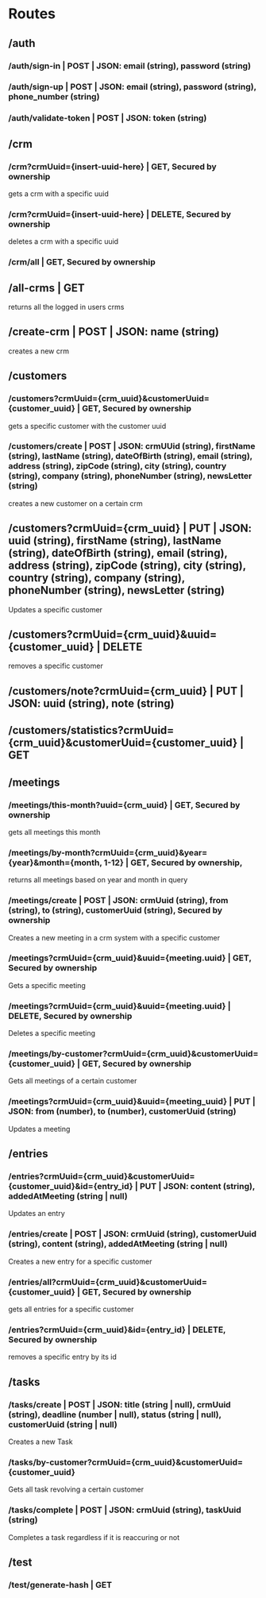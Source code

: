 
# Routes

## /auth
###  /auth/sign-in        | POST | JSON: email (string), password (string)
###  /auth/sign-up        | POST | JSON: email (string), password (string), phone_number (string)
###  /auth/validate-token | POST | JSON: token (string)

##  /crm
###     /crm?crmUuid={insert-uuid-here} | GET,  Secured by ownership 
gets a crm with a specific uuid
###     /crm?crmUuid={insert-uuid-here} | DELETE, Secured by ownership
deletes a crm with a specific uuid
###     /crm/all                     | GET, Secured by ownership




## /all-crms | GET
returns all the logged in users crms
## /create-crm | POST | JSON: name (string)
creates a new crm






## /customers
###     /customers?crmUuid={crm_uuid}&customerUuid={customer_uuid} | GET, Secured by ownership
gets a specific customer with the customer uuid
###     /customers/create | POST | JSON: crmUUid (string), firstName (string), lastName (string), dateOfBirth (string), email (string), address (string), zipCode (string), city (string), country (string), company (string), phoneNumber (string), newsLetter (string)
creates a new customer on a certain crm
##      /customers?crmUuid={crm_uuid} | PUT | JSON: uuid (string), firstName (string), lastName (string), dateOfBirth (string), email (string), address (string), zipCode (string), city (string), country (string), company (string), phoneNumber (string), newsLetter (string)
Updates a specific customer
##      /customers?crmUuid={crm_uuid}&uuid={customer_uuid} | DELETE
removes a specific customer
##      /customers/note?crmUuid={crm_uuid} | PUT | JSON: uuid (string), note (string)
##      /customers/statistics?crmUuid={crm_uuid}&customerUuid={customer_uuid} | GET


## /meetings
###     /meetings/this-month?uuid={crm_uuid} | GET, Secured by ownership
gets all meetings this month
###     /meetings/by-month?crmUuid={crm_uuid}&year={year}&month={month, 1-12} | GET, Secured by ownership, 
returns all meetings based on year and month in query
###     /meetings/create | POST | JSON: crmUuid (string), from (string), to (string), customerUuid (string), Secured by ownership
Creates a new meeting in a crm system with a specific customer
###     /meetings?crmUuid={crm_uuid}&uuid={meeting.uuid} | GET, Secured by ownership
Gets a specific meeting
###     /meetings?crmUuid={crm_uuid}&uuid={meeting.uuid} | DELETE, Secured by ownership
Deletes a specific meeting
###     /meetings/by-customer?crmUuid={crm_uuid}&customerUuid={customer_uuid} | GET, Secured by ownership
Gets all meetings of a certain customer
###     /meetings?crmUuid={crm_uuid}&uuid={meeting_uuid} | PUT | JSON: from (number), to (number), customerUuid (string)
Updates a meeting 




## /entries
###     /entries?crmUuid={crm_uuid}&customerUuid={customer_uuid}&id={entry_id} | PUT | JSON: content (string), addedAtMeeting (string | null)
Updates an entry
###     /entries/create | POST | JSON: crmUuid (string), customerUuid (string), content (string), addedAtMeeting (string | null)
Creates a new entry for a specific customer
###     /entries/all?crmUuid={crm_uuid}&customerUuid={customer_uuid} | GET, Secured by ownership
gets all entries for a specific customer
###     /entries?crmUuid={crm_uuid}&id={entry_id} | DELETE, Secured by ownership
removes a specific entry by its id


## /tasks
###     /tasks/create | POST | JSON: title (string | null), crmUuid (string), deadline (number | null), status (string | null), customerUuid (string | null)
Creates a new Task
###     /tasks/by-customer?crmUuid={crm_uuid}&customerUuid={customer_uuid}
Gets all task revolving a certain customer
###     /tasks/complete | POST | JSON: crmUuid (string), taskUuid (string)
Completes a task regardless if it is reaccuring or not



## /test
###  /test/generate-hash | GET

















